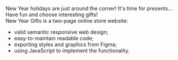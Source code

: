 New Year holidays are just around the corner! It's time for presents...  
Have fun and choose interesting gifts!  
New Year Gifts is a two-page online store website:  
- valid semantic responsive web design;  
- easy-to-maintain readable code;  
- exporting styles and graphics from Figma;  
- using JavaScript to implement the functionality.  
